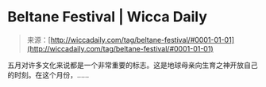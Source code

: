 <!--yml

category: 未分类

date: 2024-06-12 18:25:00

-->

# Beltane Festival | Wicca Daily

> 来源：[http://wiccadaily.com/tag/beltane-festival/#0001-01-01](http://wiccadaily.com/tag/beltane-festival/#0001-01-01)

五月对许多文化来说都是一个非常重要的标志。这是地球母亲向生育之神开放自己的时刻。在这个月份，……
